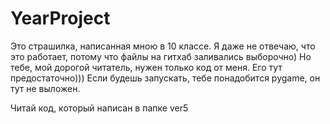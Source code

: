 # YearProject

Это страшилка, написанная мною в 10 классе. Я даже не отвечаю, что это работает, потому что файлы на гитхаб заливались выборочно)
Но тебе, мой дорогой читатель, нужен только код от меня. Его тут предостаточно)))
Если будешь запускать, тебе понадобится pygame, он тут не выложен. 


Читай код, который написан в папке ver5
